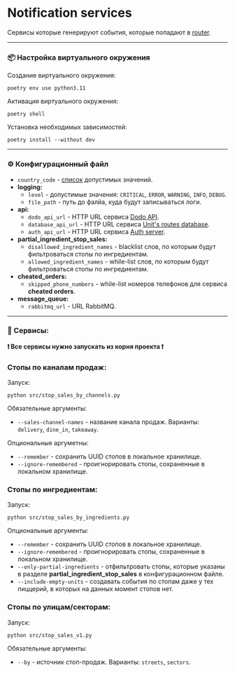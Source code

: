 # Notification services
Сервисы которые генерируют события, которые попадают в [router](https://github.com/goretsky-integration/notifications-router).

---
### 📦 Настройка виртуального окружения
Создание виртуального окружения:
```shell
poetry env use python3.11
```
Активация виртуального окружения:
```shell
poetry shell
```
Установка необходимых зависимостей:
```shell
poetry install --without dev
```

---
### ⚙️ Конфигурационный файл
- `country_code` - [список](https://dodo-brands.stoplight.io/docs/dodo-is/90fc31544cd42-dodo-is-api) допустимых значений.
- **logging:**
  - `level` - допустимые значения: `CRITICAL`, `ERROR`, `WARNING`, `INFO`, `DEBUG`.
  - `file_path` - путь до фалйа, куда будут записываться логи.
- **api:**
  - `dodo_api_url` - HTTP URL сервиса [Dodo API](https://github.com/goretsky-integration/api).
  - `database_api_url` - HTTP URL сервиса [Unit's routes database](https://github.com/goretsky-integration/unit-routes-database).
  - `auth_api_url` - HTTP URL сервиса [Auth server](https://github.com/goretsky-integration/auth-server).
- **partial_ingredient_stop_sales:**
  - `disallowed_ingredient_names` - blacklist слов, по которым будут фильтроваться стопы по ингредиентам.
  - `allowed_ingredient_names` - while-list слов, по которым будут фильтроваться стопы по ингредиентам.
- **cheated_orders:**
  - `skipped_phone_numbers` - while-list номеров телефонов для сервиса **cheated orders**.
- **message_queue:**
  - `rabbitmq_url` - URL RabbitMQ.

---
### 🤖 Сервисы:

**❗️ Все сервисы нужно запускать из корня проекта ❗️**

### Стопы по каналам продаж:
Запуск:
```shell
python src/stop_sales_by_channels.py
```
Обязательные аргументы:
- `--sales-channel-names` - название канала продаж. Варианты: `delivery`, `dine_in`, `takeaway`.

Опциональные аргуметны:
- `--remember` - сохранить UUID стопов в локальное хранилище.
- `--ignore-remembered` - проигнорировать стопы, сохраненные в локальном хранилище.

### Стопы по ингредиентам:
Запуск: 
```shell
python src/stop_sales_by_ingredients.py
```
Опциональные аргументы:
- `--remember` - сохранить UUID стопов в локальное хранилище.
- `--ignore-remembered` - проигнорировать стопы, сохраненные в локальном хранилище.
- `--only-partial-ingredients` - отфильтровать стопы, которые указаны в разделе __partial_ingredient_stop_sales__ в конфигурационном файле.
- `--include-empty-units` - создавать события по стопам даже у тех пиццерий, в которых на данных момент стопов нет.

### Стопы по улицам/секторам:
Запуск:
```shell
python src/stop_sales_v1.py
```
Обязательные аргументы:
- `--by` - источник стоп-продаж. Варианты: `streets`, `sectors`.
